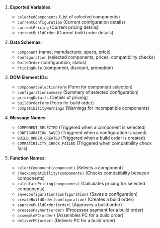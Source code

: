 1. **Exported Variables**: 
    - `selectedComponents` (List of selected components)
    - `currentConfiguration` (Current configuration details)
    - `currentPricing` (Current pricing details)
    - `currentBuildOrder` (Current build order details)

2. **Data Schemas**: 
    - `Component` (name, manufacturer, specs, price)
    - `Configuration` (selected components, prices, compatibility checks)
    - `BuildOrder` (configuration, status)
    - `PricingRule` (component, discount, promotion)

3. **DOM Element IDs**: 
    - `componentSelectionForm` (Form for component selection)
    - `configurationSummary` (Summary of selected configuration)
    - `pricingDetails` (Details of pricing)
    - `buildOrderForm` (Form for build order)
    - `compatibilityWarnings` (Warnings for incompatible components)

4. **Message Names**: 
    - `COMPONENT_SELECTED` (Triggered when a component is selected)
    - `CONFIGURATION_SAVED` (Triggered when a configuration is saved)
    - `BUILD_ORDER_CREATED` (Triggered when a build order is created)
    - `COMPATIBILITY_CHECK_FAILED` (Triggered when compatibility check fails)

5. **Function Names**: 
    - `selectComponent(component)` (Selects a component)
    - `checkCompatibility(components)` (Checks compatibility between components)
    - `calculatePricing(components)` (Calculates pricing for selected components)
    - `saveConfiguration(configuration)` (Saves a configuration)
    - `createBuildOrder(configuration)` (Creates a build order)
    - `approveBuildOrder(order)` (Approves a build order)
    - `processPayment(order)` (Processes payment for a build order)
    - `assemblePC(order)` (Assembles PC for a build order)
    - `deliverPC(order)` (Delivers PC for a build order)